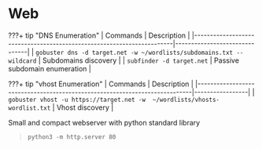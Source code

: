# Web

???+ tip "DNS Enumeration"
    | Commands                                                              | Description                   |
    |-----------------------------------------------------------------------|-------------------------------|
    | `gobuster dns -d target.net -w ~/wordlists/subdomains.txt --wildcard` | Subdomains discovery          |
    | `subfinder -d target.net`                                             | Passive subdomain enumeration |

???+ tip "vhost Enumeration"
    | Commands                                                                   | Description     |
    |----------------------------------------------------------------------------|-----------------|
    | `gobuster vhost -u https://target.net -w  ~/wordlists/vhosts-wordlist.txt` | Vhost discovery |

Small and compact webserver with python standard library

> `python3 -m http.server 80`
